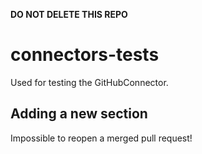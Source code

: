 **DO NOT DELETE THIS REPO**

# connectors-tests

Used for testing the GitHubConnector.

## Adding a new section

Impossible to reopen a merged pull request!
